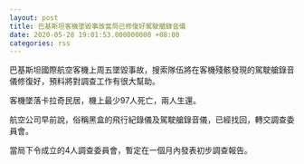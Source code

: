 ```yaml
---
layout: post
title: 巴基斯坦客機墜毀事故當局已修復好駕駛艙錄音儀
date: 2020-05-28 19:01:53.000000000 +08:00
categories: rss
---
```


巴基斯坦國際航空客機上周五墜毀事故，搜索隊伍將在客機殘骸發現的駕駛艙錄音儀修復好，預料將對調查工作有很大幫助。

客機墜落卡拉奇民居，機上最少97人死亡，兩人生還。

航空公司早前說，俗稱黑盒的飛行紀錄儀及駕駛艙錄音儀，已經找回，轉交調查委員會。

當局下令成立的4人調查委員會，暫定在一個月內發表初步調查報告。
